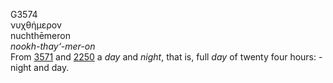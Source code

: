 <body>
  <p>G3574<br>  νυχθήμερον  <br> nuchthēmeron  <br><i>nookh-thay‘-mer-on </i><br>From <a href="g3571.htm">3571</a> and <a href="g2250.htm">2250</a>  a <i>day</i> and <i>night</i>, that is, full <i>day</i> of twenty four hours: - night and day.<br></p>
 </body>